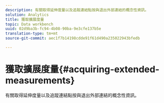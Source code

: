 ```yaml
---
description: 有關取得延伸度量以及追蹤連結點按與退出外部連結的概念性資訊。
solution: Analytics
title: 獲取擴展度量
topic: Data workbench
uuid: 02d9ba3b-fc94-4b08-90ba-9e3cfe137b5e
translation-type: tm+mt
source-git-commit: aec1f7b14198cdde91f61d490a235022943bfedb

---
```



# 獲取擴展度量{#acquiring-extended-measurements}

有關取得延伸度量以及追蹤連結點按與退出外部連結的概念性資訊。

